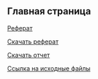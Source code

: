 ## Главная страница

[Реферат](Public_Referat.md)

[Скачать реферат](Referat.docx)

[Скачать отчет](Otchet.docx)

[Ссылка на исходные файлы](https://github.com/rebos2/my-report)

